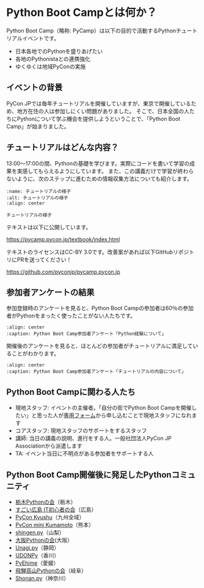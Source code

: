 # Python Boot Campとは何か？
Python Boot Camp（略称: PyCamp）は以下の目的で活動するPythonチュートリアルイベントです。

* 日本各地でのPythonを盛りあげたい
* 各地のPythonistaとの連携強化
* ゆくゆくは地域PyConの実施

## イベントの背景
PyCon JPでは毎年チュートリアルを開催していますが、東京で開催しているため、地方在住の人は参加しにくい問題がありました。
そこで、日本全国の人たちにPythonについて学ぶ機会を提供しようということで、「Python Boot Camp」が始まりました。

## チュートリアルはどんな内容？
13:00〜17:00の間、Pythonの基礎を学びます。実際にコードを書いて学習の成果を実感してもらえるようにしています。
また、この講義だけで学習が終わらないように、次のステップに進むための情報収集方法についても紹介します。

```{figure} about/pycamp.*
:name: チュートリアルの様子
:alt: チュートリアルの様子
:align: center

チュートリアルの様子
```

テキストは以下に公開しています。

<https://pycamp.pycon.jp/textbook/index.html>

テキストのライセンスはCC-BY 3.0です。改善案があれば以下GitHubリポジトリにPRを送ってください！

<https://github.com/pyconjp/pycamp.pycon.jp>

## 参加者アンケートの結果

参加登録時のアンケートを見ると、Python Boot Campの参加者は60％の参加者がPythonをまったく使ったことがない人たちです。

```{mermaid} about/pycamp_survey1.mmd
:align: center
:caption: Python Boot Camp参加者アンケート「Python経験について」
```

開催後のアンケートを見ると、ほとんどの参加者がチュートリアルに満足していることがわかります。

```{mermaid} about/pycamp_survey2.mmd
:align: center
:caption: Python Boot Camp参加者アンケート「チュートリアルの内容について」
```

## Python Boot Campに関わる人たち
* 現地スタッフ: イベントの主催者。「自分の街でPython Boot Campを開催したい」と思った人が[専用フォーム](https://docs.google.com/forms/d/e/1FAIpQLSedZskvqmwH_cvwOZecI10PA3KX5d-Ui-74aZro_cvCcTZLMw/viewform)から申し込むことで現地スタッフになれます
* コアスタッフ: 現地スタッフのサポートをするスタッフ
* 講師: 当日の講義の説明、進行をする人。一般社団法人PyCon JP Associationから派遣します
* TA: イベント当日に不明点がある参加者をサポートする人

## Python Boot Camp開催後に発足したPythonコミュニティ

* [栃木Pythonの会](https://tochipy.connpass.com/)（栃木）
* [すごい広島 IT初心者の会](https://great-h.connpass.com/)（広島）
* [PyCon Kyushu](https://kyushu.pycon.jp/2024/)（九州全域）
* [PyCon mini Kumamoto](http://kumamoto.pycon.jp/)（熊本）
* [shingen.py](https://shingenpy.connpass.com/)（山梨）
* [大阪Pythonの会](https://osakapython.connpass.com/)(大阪）
* [Unagi.py](https://unagi-py.connpass.com/)（静岡）
* [UDONPy](https://udonpy.connpass.com/)（香川）
* [PyEhime](https://pyehime.connpass.com/)（愛媛）
* [飛騨高山Pythonの会](https://hida-python.connpass.com/)（岐阜）
* [Shonan.py](https://shonan-py.connpass.com/)（神奈川）
